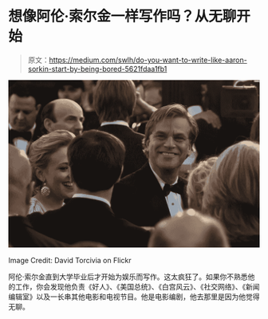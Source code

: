 # 想像阿伦·索尔金一样写作吗？从无聊开始

> 原文：<https://medium.com/swlh/do-you-want-to-write-like-aaron-sorkin-start-by-being-bored-5621fdaa1fb1>

![](img/d2f1520d1012fce1259e276259712ead.png)

Image Credit: David Torcivia on Flickr

阿伦·索尔金直到大学毕业后才开始为娱乐而写作。这太疯狂了。如果你不熟悉他的工作，你会发现他负责《好人》、《美国总统》、《白宫风云》、《社交网络》、《新闻编辑室》以及一长串其他电影和电视节目。他是电影编剧，他去那里是因为他觉得无聊。